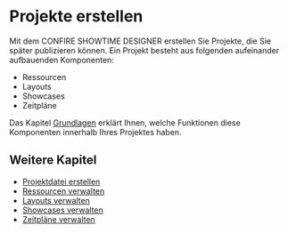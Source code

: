 # Projekte erstellen

Mit dem CONFIRE SHOWTIME DESIGNER erstellen Sie Projekte, die Sie später publizieren können. Ein Projekt besteht aus folgenden aufeinander aufbauenden Komponenten:

* Ressourcen
* Layouts
* Showcases 
* Zeitpläne

Das Kapitel [Grundlagen](../../foundation.md) erklärt Ihnen, welche Funktionen diese Komponenten innerhalb Ihres Projektes haben.

## Weitere Kapitel

* [Projektdatei erstellen](start/README.md)
* [Ressourcen verwalten](manage-resources/README.md)
* [Layouts verwalten](manage-layouts/README.md)
* [Showcases verwalten](manage-showcases/README.md)
* [Zeitpläne verwalten](manage-schedules/README.md)
